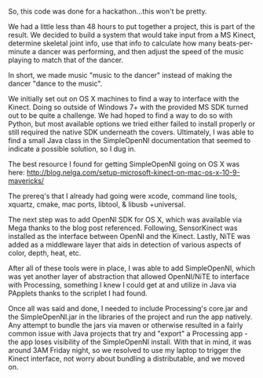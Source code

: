 So, this code was done for a hackathon...this won't be pretty.

We had a little less than 48 hours to put together a project, this is part of the result. We decided to build a system that would take input from a MS Kinect, determine skeletal joint info, use that info to calculate how many beats-per-minute a dancer was performing, and then adjust the speed of the music playing to match that of the dancer.

In short, we made music "music to the dancer" instead of making the dancer "dance to the music".

We initially set out on OS X machines to find a way to interface with the Kinect. Doing so outside of Windows 7+ with the provided MS SDK turned out to be quite a challenge. We had hoped to find a way to do so with Python, but most available options we tried either failed to install properly or still required the native SDK underneath the covers. Ultimately, I was able to find a small Java class in the SimpleOpenNI documentation that seemed to indicate a possible solution, so I dug in.

The best resource I found for getting SimpleOpenNI going on OS X was here: http://blog.nelga.com/setup-microsoft-kinect-on-mac-os-x-10-9-mavericks/

The prereq's that I already had going were xcode, command line tools, xquartz, cmake, mac ports, libtool, & libusb +universal.

The next step was to add OpenNI SDK for OS X, which was available via Mega thanks to the blog post referenced. Following, SensorKinect was installed as the interface between OpenNI and the Kinect. Lastly, NiTE was added as a middleware layer that aids in detection of various aspects of color, depth, heat, etc. 

After all of these tools were in place, I was able to add SimpleOpenNI, which was yet another layer of abstraction that allowed OpenNI/NiTE to interface with Processing, something I knew I could get at and utilize in Java via PApplets thanks to the scriplet I had found.

Once all was said and done, I needed to include Processing's core.jar and the SimpleOpenNI.jar in the libraries of the project and run the app natively. Any attempt to bundle the jars via maven or otherwise resulted in a fairly common issue with Java projects that try and "export" a Processing app - the app loses visibility of the SimpleOpenNI install. With that in mind, it was around 3AM Friday night, so we resolved to use my laptop to trigger the Kinect interface, not worry about bundling a distributable, and we moved on.

